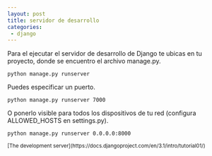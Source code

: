 ```yaml
---
layout: post
title: servidor de desarrollo
categories:
 - django
---
```


Para el ejecutar el servidor de desarrollo de Django te ubicas en tu proyecto, donde se encuentro el archivo manage.py.

`python manage.py runserver`

Puedes especificar un puerto.

`python manage.py runserver 7000`

O ponerlo visible para todos los dispositivos de tu red (configura ALLOWED_HOSTS en settings.py).

`python manage.py runserver 0.0.0.0:8000` 

<small>
[The development server](https://docs.djangoproject.com/en/3.1/intro/tutorial01/)
</small>